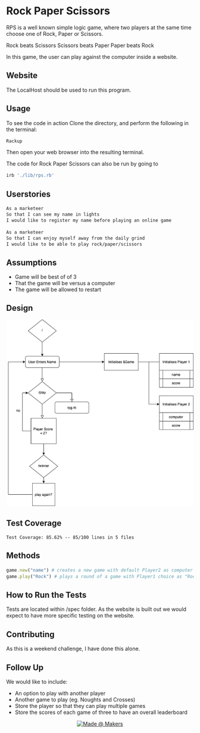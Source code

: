 # Rock Paper Scissors

RPS is a well known simple logic game, where two players at the same time choose one of Rock, Paper or Scissors. 

Rock beats Scissors
Scissors beats Paper
Paper beats Rock

In this game, the user can play against the computer inside a website.

## Website

The LocalHost should be used to run this program.

## Usage

To see the code in action Clone the directory, and perform the following in the terminal:

```bash
Rackup
```

Then open your web browser into the resulting terminal. 

The code for Rock Paper Scissors can also be run by going to 

```bash
irb './lib/rps.rb'
```

## Userstories

```
As a marketeer
So that I can see my name in lights
I would like to register my name before playing an online game

As a marketeer
So that I can enjoy myself away from the daily grind
I would like to be able to play rock/paper/scissors
```

## Assumptions
* Game will be best of of 3
* That the game will be versus a computer
* The game will be allowed to restart

## Design
![Design](/images/RPS.png)

## Test Coverage
```
Test Coverage: 85.62% -- 85/100 lines in 5 files
```
## Methods

```ruby
game.new("name") # creates a new game with default Player2 as computer
game.play("Rock") # plays a round of a game with Player1 choice as "Rock" and computer as random
```

## How to Run the Tests

Tests are located within /spec folder. As the website is built out we would expect to have more specific testing on the website.

## Contributing
As this is a weekend challenge, I have done this alone. 

## Follow Up

We would like to include:
- An option to play with another player
- Another game to play (eg. Noughts and Crosses)
- Store the player so that they can play multiple games
- Store the scores of each game of three to have an overall leaderboard

<p align="center">
    <a href="https://https://makers.tech/">
        <img src="https://img.shields.io/badge/-created%40makers-red"
            alt="Made @ Makers"></a>
</p>
